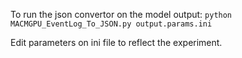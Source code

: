 To run the json convertor on the model output:
`python MACMGPU_EventLog_To_JSON.py output.params.ini`

Edit parameters on ini file to reflect the experiment.
